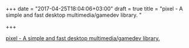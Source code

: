 +++
date = "2017-04-25T18:04:06+03:00"
draft = true
title = "pixel - A simple and fast desktop multimedia/gamedev library. "

+++

<p><a href="https://t.co/4dfHnW0Qn9">pixel - A simple and fast desktop multimedia/gamedev library. </a></p>